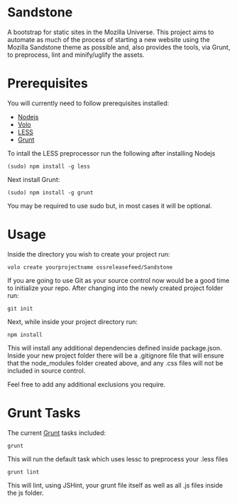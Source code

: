 Sandstone
=========

A bootstrap for static sites in the Mozilla Universe. This project aims to automate as much
of the process of starting a new website using the Mozilla Sandstone theme as possible and,
also provides the tools, via Grunt, to preprocess, lint and minify/uglify the assets.

Prerequisites
=============

You will currently need to follow prerequisites installed:

* [Nodejs][nodejs]
* [Volo][volo]
* [LESS][less]
* [Grunt][grunt]

To intall the LESS preprocessor run the following after installing Nodejs

    (sudo) npm install -g less

Next install Grunt:

    (sudo) npm install -g grunt

You may be required to use sudo but, in most cases it will be optional.

Usage
=====

Inside the directory you wish to create your project run:

    volo create yourprojectname ossreleasefeed/Sandstone

If you are going to use Git as your source control now would be a good time to initialize your repo.
After changing into the newly created project folder run:

    git init

Next, while inside your project directory run:

    npm install

This will install any additional dependencies defined inside package.json. Inside your new project folder
there will be a .gitignore file that will ensure that the node_modules folder created above, and any .css
files will not be included in source control.

Feel free to add any additional exclusions you require.

Grunt Tasks
===========

The current [Grunt][grunt] tasks included:

    grunt

This will run the default task which uses lessc to preprocess your .less files

    grunt lint

This will lint, using JSHint, your grunt file itself as well as all .js files inside the
js folder.

[nodejs]: http://nodejs.org
[volo]: https://github.com/volojs/volo
[less]: https://github.com/cloudhead/less.js
[grunt]: http://github.com/cowboy/grunt
